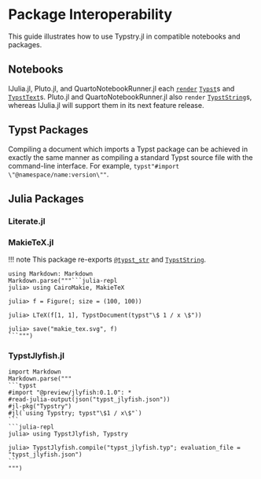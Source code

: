 
# Package Interoperability

This guide illustrates how to use Typstry.jl in compatible notebooks and packages.

## Notebooks

IJulia.jl, Pluto.jl, and QuartoNotebookRunner.jl each [`render`](@ref) [`Typst`](@ref)s and [`TypstText`](@ref)s.
Pluto.jl and QuartoNotebookRunner.jl also `render` [`TypstString`](@ref)s,
whereas IJulia.jl will support them in its next feature release.

## Typst Packages

Compiling a document which imports a Typst package can be achieved in exactly the
same manner as compiling a standard Typst source file with the command-line interface.
For example, `typst"#import \"@namespace/name:version\""`.

## Julia Packages

### Literate.jl

### MakieTeX.jl

!!! note
    This package re-exports [`@typst_str`](@ref) and [`TypstString`](@ref).

`````@eval
using Markdown: Markdown
Markdown.parse("""```julia-repl
julia> using CairoMakie, MakieTeX

julia> f = Figure(; size = (100, 100))

julia> LTeX(f[1, 1], TypstDocument(typst"\$ 1 / x \$"))

julia> save("makie_tex.svg", f)
```""")
`````

### TypstJlyfish.jl

`````@eval
import Markdown
Markdown.parse("""
```typst
#import "@preview/jlyfish:0.1.0": *
#read-julia-output(json("typst_jlyfish.json"))
#jl-pkg("Typstry")
#jl(`using Typstry; typst"\$1 / x\$"`)
```
```julia-repl
julia> using TypstJlyfish, Typstry

julia> TypstJlyfish.compile("typst_jlyfish.typ"; evaluation_file = "typst_jlyfish.json")
```
""")
`````
